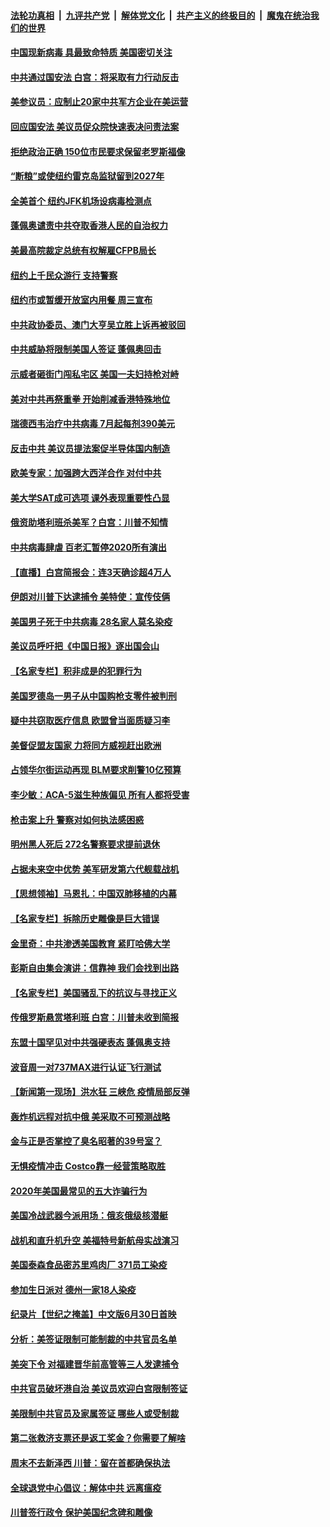 ####  [法轮功真相](../../../../basic/blob/master/README.md?t=07010231) &nbsp;|&nbsp; [九评共产党](../../../../9ping.md/blob/master/README.md?t=07010231) &nbsp;|&nbsp; [解体党文化](../../../../jtdwh.md/blob/master/README.md?t=07010231)  &nbsp;|&nbsp; [共产主义的终极目的](../../../../gczydzjmd.md/blob/master/README.md?t=07010231) &nbsp;|&nbsp; [魔鬼在统治我们的世界](../../../../mgztzwmdsj.md/blob/master/README.md?t=07010231) 

#### [中国现新病毒 具最致命特质 美国密切关注](../pages/nsc412/n12222596.md?t=07010231) 

#### [中共通过国安法 白宫：将采取有力行动反击](../pages/nsc412/n12222567.md?t=07010231) 

#### [美参议员：应制止20家中共军方企业在美运营](../pages/nsc412/n12222400.md?t=07010231) 

#### [回应国安法 美议员促众院快速表决问责法案](../pages/nsc412/n12222415.md?t=07010231) 

#### [拒绝政治正确 150位市民要求保留老罗斯福像](../pages/nsc412/n12222349.md?t=07010231) 

#### [“断粮”或使纽约雷克岛监狱留到2027年](../pages/nsc412/n12221023.md?t=07010231) 

#### [全美首个 纽约JFK机场设病毒检测点](../pages/nsc412/n12221026.md?t=07010231) 

#### [蓬佩奥谴责中共夺取香港人民的自治权力](../pages/nsc412/n12222042.md?t=07010231) 

#### [美最高院裁定总统有权解雇CFPB局长](../pages/nsc412/n12221214.md?t=07010231) 

#### [纽约上千民众游行 支持警察](../pages/nsc412/n12221038.md?t=07010231) 

#### [纽约市或暂缓开放室内用餐 周三宣布](../pages/nsc412/n12221029.md?t=07010231) 

#### [中共政协委员、澳门大亨吴立胜上诉再被驳回](../pages/nsc412/n12220621.md?t=07010231) 

#### [中共威胁将限制美国人签证 蓬佩奥回击](../pages/nsc412/n12220995.md?t=07010231) 

#### [示威者砸街门闯私宅区 美国一夫妇持枪对峙](../pages/nsc412/n12220702.md?t=07010231) 

#### [美对中共再祭重拳 开始削减香港特殊地位](../pages/nsc412/n12220482.md?t=07010231) 

#### [瑞德西韦治疗中共病毒 7月起每剂390美元](../pages/nsc412/n12220473.md?t=07010231) 

#### [反击中共  美议员提法案促半导体国内制造](../pages/nsc412/n12220479.md?t=07010231) 

#### [欧美专家：加强跨大西洋合作 对付中共](../pages/nsc412/n12220420.md?t=07010231) 

#### [美大学SAT成可选项 课外表现重要性凸显](../pages/nsc412/n12218516.md?t=07010231) 

#### [俄资助塔利班杀美军？白宫：川普不知情](../pages/nsc412/n12220309.md?t=07010231) 

#### [中共病毒肆虐 百老汇暂停2020所有演出](../pages/nsc412/n12220386.md?t=07010231) 

#### [【直播】白宫简报会：连3天确诊超4万人](../pages/nsc412/n12220209.md?t=07010231) 

#### [伊朗对川普下达逮捕令 美特使：宣传伎俩](../pages/nsc412/n12220063.md?t=07010231) 

#### [美国男子死于中共病毒 28名家人莫名染疫](../pages/nsc412/n12219853.md?t=07010231) 

#### [美议员呼吁把《中国日报》逐出国会山](../pages/nsc412/n12219500.md?t=07010231) 

#### [【名家专栏】积非成是的犯罪行为](../pages/nsc412/n12210310.md?t=07010231) 

#### [美国罗德岛一男子从中国购枪支零件被判刑](../pages/nsc412/n12218503.md?t=07010231) 

#### [疑中共窃取医疗信息 欧盟曾当面质疑习李](../pages/nsc412/n12219204.md?t=07010231) 

#### [美督促盟友国家 力将同方威视赶出欧洲](../pages/nsc412/n12217695.md?t=07010231) 

#### [占领华尔街运动再现 BLM要求削警10亿预算](../pages/nsc412/n12218559.md?t=07010231) 

#### [李少敏：ACA-5滋生种族偏见      所有人都将受害](../pages/nsc412/n12218783.md?t=07010231) 

#### [枪击案上升 警察对如何执法感困惑](../pages/nsc412/n12218514.md?t=07010231) 

#### [明州黑人死后 272名警察要求提前退休](../pages/nsc412/n12218512.md?t=07010231) 

#### [占据未来空中优势 美军研发第六代舰载战机](../pages/nsc412/n12218407.md?t=07010231) 

#### [【思想领袖】马恩扎：中国双肺移植的内幕](../pages/nsc412/n12047397.md?t=07010231) 

#### [【名家专栏】拆除历史雕像是巨大错误](../pages/nsc412/n12216707.md?t=07010231) 

#### [金里奇：中共渗透美国教育 紧盯哈佛大学](../pages/nsc412/n12217783.md?t=07010231) 

#### [彭斯自由集会演讲：信靠神 我们会找到出路](../pages/nsc412/n12217902.md?t=07010231) 

#### [【名家专栏】美国骚乱下的抗议与寻找正义](../pages/nsc412/n12216737.md?t=07010231) 

#### [传俄罗斯悬赏塔利班 白宫：川普未收到简报](../pages/nsc412/n12217600.md?t=07010231) 

#### [东盟十国罕见对中共强硬表态 蓬佩奥支持](../pages/nsc412/n12217571.md?t=07010231) 

#### [波音周一对737MAX进行认证飞行测试](../pages/nsc412/n12217519.md?t=07010231) 

#### [【新闻第一现场】洪水狂 三峡危 疫情局部反弹](../pages/nsc412/n12217350.md?t=07010231) 

#### [轰炸机远程对抗中俄 美采取不可预测战略](../pages/nsc412/n12205278.md?t=07010231) 

#### [金与正是否掌控了臭名昭著的39号室？](../pages/nsc412/n12217251.md?t=07010231) 

#### [无惧疫情冲击 Costco靠一经营策略取胜](../pages/nsc412/n12208222.md?t=07010231) 

#### [2020年美国最常见的五大诈骗行为](../pages/nsc412/n12216881.md?t=07010231) 

#### [美国冷战武器今派用场：俄亥俄级核潜艇](../pages/nsc412/n12216507.md?t=07010231) 

#### [战机和直升机升空 美福特号新航母实战演习](../pages/nsc412/n12216326.md?t=07010231) 

#### [美国泰森食品密苏里鸡肉厂 371员工染疫](../pages/nsc412/n12216590.md?t=07010231) 

#### [参加生日派对 德州一家18人染疫](../pages/nsc412/n12216533.md?t=07010231) 

#### [纪录片【世纪之掩盖】中文版6月30日首映](../pages/nsc412/n12216557.md?t=07010231) 

#### [分析：美签证限制可能制裁的中共官员名单](../pages/nsc412/n12216563.md?t=07010231) 

#### [美突下令 对福建晋华前高管等三人发逮捕令](../pages/nsc412/n12216296.md?t=07010231) 

#### [中共官员破坏港自治 美议员欢迎白宫限制签证](../pages/nsc412/n12216313.md?t=07010231) 

#### [美限制中共官员及家属签证 哪些人或受制裁](../pages/nsc412/n12216208.md?t=07010231) 

#### [第二张救济支票还是返工奖金？你需要了解啥](../pages/nsc412/n12216185.md?t=07010231) 

#### [周末不去新泽西 川普：留在首都确保执法](../pages/nsc412/n12216075.md?t=07010231) 

#### [全球退党中心倡议：解体中共 远离瘟疫](../pages/nsc412/n12214964.md?t=07010231) 

#### [川普签行政令 保护美国纪念碑和雕像](../pages/nsc412/n12216036.md?t=07010231) 

